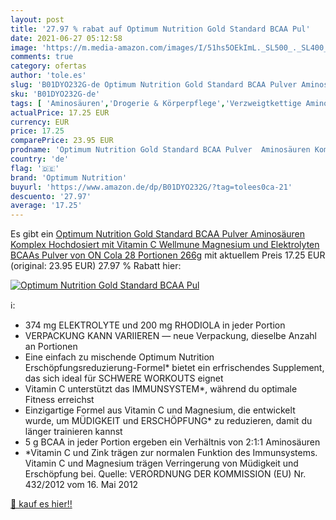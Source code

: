 ```yaml
---
layout: post
title: '27.97 % rabat auf Optimum Nutrition Gold Standard BCAA Pul'
date: 2021-06-27 05:12:58
image: 'https://m.media-amazon.com/images/I/51hs5OEkImL._SL500_._SL400_.jpg'
comments: true
category: ofertas
author: 'tole.es'
slug: 'B01DYO232G-de Optimum Nutrition Gold Standard BCAA Pulver Aminosäuren...'
sku: 'B01DYO232G-de'
tags: [ 'Aminosäuren','Drogerie & Körperpflege','Verzweigtkettige Aminosäuren (BCAA)','Vitamine, Mineralien & Ergänzungsmittel','optimum nutrition', ]
actualPrice: 17.25 EUR
currency: EUR
price: 17.25
comparePrice: 23.95 EUR
prodname: 'Optimum Nutrition Gold Standard BCAA Pulver  Aminosäuren Komplex Hochdosiert mit Vitamin C  Wellmune  Magnesium und Elektrolyten  BCAAs Pulver von ON  Cola  28 Portionen  266g'
country: 'de'
flag: '🇩🇪'
brand: 'Optimum Nutrition'
buyurl: 'https://www.amazon.de/dp/B01DYO232G/?tag=tolees0ca-21'
descuento: '27.97'
average: '17.25'
---
```


Es gibt ein [Optimum Nutrition Gold Standard BCAA Pulver  Aminosäuren Komplex Hochdosiert mit Vitamin C  Wellmune  Magnesium und Elektrolyten  BCAAs Pulver von ON  Cola  28 Portionen  266g](https://www.amazon.de/dp/B01DYO232G/?tag=tolees0ca-21) mit aktuellem Preis 17.25 EUR (original: 23.95 EUR) 27.97 % Rabatt hier:

[![Optimum Nutrition Gold Standard BCAA Pul](https://m.media-amazon.com/images/I/51hs5OEkImL._SL500_._SL400_.jpg)](https://www.amazon.de/dp/B01DYO232G/?tag=tolees0ca-21)

ℹ️:

- 374 mg ELEKTROLYTE und 200 mg RHODIOLA in jeder Portion
- VERPACKUNG KANN VARIIEREN — neue Verpackung, dieselbe Anzahl an Portionen
- Eine einfach zu mischende Optimum Nutrition Erschöpfungsreduzierung-Formel* bietet ein erfrischendes Supplement, das sich ideal für SCHWERE WORKOUTS eignet
- Vitamin C unterstützt das IMMUNSYSTEM*, während du optimale Fitness erreichst
- Einzigartige Formel aus Vitamin C und Magnesium, die entwickelt wurde, um MÜDIGKEIT und ERSCHÖPFUNG* zu reduzieren, damit du länger trainieren kannst
- 5 g BCAA in jeder Portion ergeben ein Verhältnis von 2:1:1 Aminosäuren
- *Vitamin C und Zink trägen zur normalen Funktion des Immunsystems. Vitamin C und Magnesium trägen Verringerung von Müdigkeit und Erschöpfung bei. Quelle: VERORDNUNG DER KOMMISSION (EU) Nr. 432/2012 vom 16. Mai 2012

[🛒 kauf es hier!!](https://www.amazon.de/dp/B01DYO232G/?tag=tolees0ca-21)
